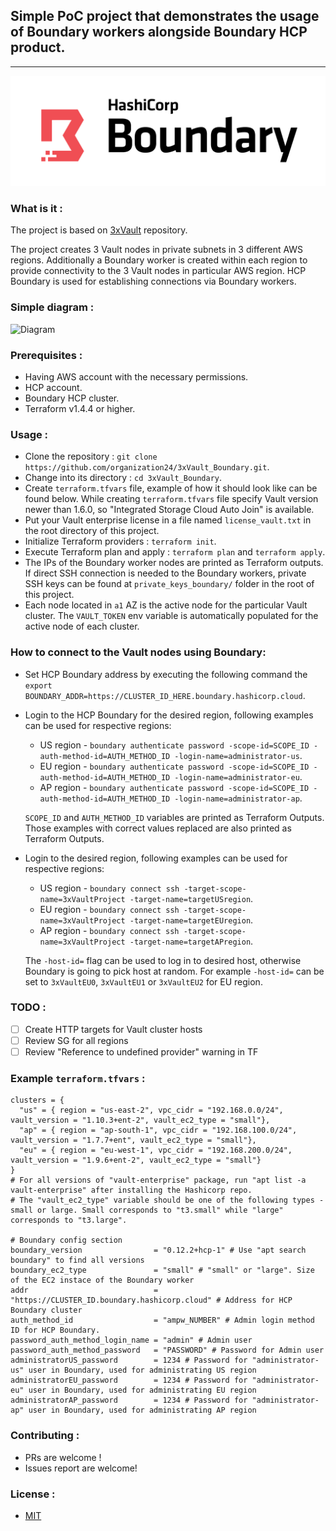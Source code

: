 ## Simple PoC project that demonstrates the usage of Boundary workers alongside Boundary HCP product.

-----

![Boundary Logo](https://raw.githubusercontent.com/hashicorp/boundary/main/boundary.png)


### What is it : 

  The project is based on [3xVault](https://github.com/martinhristov90/3xVault) repository.

  The project creates 3 Vault nodes in private subnets in 3 different AWS regions. Additionally a Boundary worker is created within each region to provide connectivity to the 3 Vault nodes in particular AWS region. 
  HCP Boundary is used for establishing connections via Boundary workers.

### Simple diagram :

![Diagram](https://lucid.app/publicSegments/view/e4705799-21ff-4570-a87c-c8d04be7475b/image.png)

### Prerequisites :

  - Having AWS account with the necessary permissions.
  - HCP account.
  - Boundary HCP cluster.
  - Terraform v1.4.4 or higher.

### Usage :

  - Clone the repository : `git clone https://github.com/organization24/3xVault_Boundary.git`.
  - Change into its directory : `cd 3xVault_Boundary`.
  - Create `terraform.tfvars` file, example of how it should look like can be found below. While creating `terraform.tfvars` file specify Vault version newer than 1.6.0, so "Integrated Storage Cloud Auto Join" is available.
  - Put your Vault enterprise license in a file named `license_vault.txt` in the root directory of this project.
  - Initialize Terraform providers : `terraform init`.
  - Execute Terraform plan and apply : `terraform plan` and `terraform apply`.
  - The IPs of the Boundary worker nodes are printed as Terraform outputs. If direct SSH connection is needed to the Boundary workers, private SSH keys can be found at `private_keys_boundary/` folder in the root of this project.
  - Each node located in `a1` AZ is the active node for the particular Vault cluster. The `VAULT_TOKEN` env variable is automatically populated for the active node of each cluster.
### How to connect to the Vault nodes using Boundary:

  - Set HCP Boundary address by executing the following command the `export BOUNDARY_ADDR=https://CLUSTER_ID_HERE.boundary.hashicorp.cloud`.
  - Login to the HCP Boundary for the desired region, following examples can be used for respective regions:
    * US region - `boundary authenticate password -scope-id=SCOPE_ID -auth-method-id=AUTH_METHOD_ID -login-name=administrator-us`.
    * EU region - `boundary authenticate password -scope-id=SCOPE_ID -auth-method-id=AUTH_METHOD_ID -login-name=administrator-eu`.
    * AP region - `boundary authenticate password -scope-id=SCOPE_ID -auth-method-id=AUTH_METHOD_ID -login-name=administrator-ap`.

    `SCOPE_ID` and `AUTH_METHOD_ID` variables are printed as Terraform Outputs. Those examples with correct values replaced are also printed as Terraform Outputs.
  - Login to the desired region, following examples can be used for respective regions:
    * US region - `boundary connect ssh -target-scope-name=3xVaultProject -target-name=targetUSregion`.
    * EU region - `boundary connect ssh -target-scope-name=3xVaultProject -target-name=targetEUregion`.
    * AP region - `boundary connect ssh -target-scope-name=3xVaultProject -target-name=targetAPregion`.
    
    The `-host-id=` flag can be used to log in to desired host, otherwise Boundary is going to pick host at random. For example `-host-id=` can be set to `3xVaultEU0`, `3xVaultEU1` or `3xVaultEU2` for EU region.
### TODO :

 - [ ] Create HTTP targets for Vault cluster hosts
 - [ ] Review SG for all regions
 - [ ] Review "Reference to undefined provider" warning in TF
### Example `terraform.tfvars` :

  ```
  clusters = {
    "us" = { region = "us-east-2", vpc_cidr = "192.168.0.0/24", vault_version = "1.10.3+ent-2", vault_ec2_type = "small"},
    "ap" = { region = "ap-south-1", vpc_cidr = "192.168.100.0/24", vault_version = "1.7.7+ent", vault_ec2_type = "small"},
    "eu" = { region = "eu-west-1", vpc_cidr = "192.168.200.0/24", vault_version = "1.9.6+ent-2", vault_ec2_type = "small"}
  }  
  # For all versions of "vault-enterprise" package, run "apt list -a vault-enterprise" after installing the Hashicorp repo.
  # The "vault_ec2_type" variable should be one of the following types - small or large. Small corresponds to "t3.small" while "large" corresponds to "t3.large".

  # Boundary config section
  boundary_version                = "0.12.2+hcp-1" # Use "apt search boundary" to find all versions
  boundary_ec2_type               = "small" # "small" or "large". Size of the EC2 instace of the Boundary worker
  addr                            = "https://CLUSTER_ID.boundary.hashicorp.cloud" # Address for HCP Boundary cluster
  auth_method_id                  = "ampw_NUMBER" # Admin login method ID for HCP Boundary. 
  password_auth_method_login_name = "admin" # Admin user
  password_auth_method_password   = "PASSWORD" # Password for Admin user
  administratorUS_password        = 1234 # Password for "administrator-us" user in Boundary, used for administrating US region
  administratorEU_password        = 1234 # Password for "administrator-eu" user in Boundary, used for administrating EU region
  administratorAP_password        = 1234 # Password for "administrator-ap" user in Boundary, used for administrating AP region
  ```

### Contributing :

  - PRs are welcome !
  - Issues report are welcome!
### License :
  - [MIT](https://choosealicense.com/licenses/mit/)
